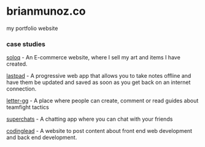 # brianmunoz.co
my portfolio website

### case studies

[soloq](https://brianmunoz.co/soloq) - An E-commerce website, where I sell my art and items I have created.

[lastpad](https://brianmunoz.co/lastpad) - A progressive web app that allows you to take notes offline and have them be updated and saved as soon as you get back on an internet connection.

[letter-gg](https://brianmunoz.co/letter-gg) - A place where people can create, comment or read guides about teamfight tactics

[superchats](https://brianmunoz.co/superchats) - A chatting app where you can chat with your friends

[codinglead](https://brianmunoz.co/codinglead) - A website to post content about front end web development and back end development.